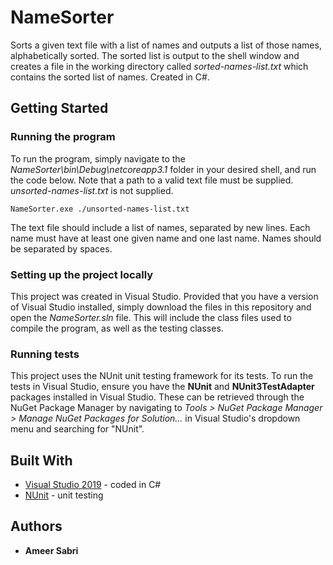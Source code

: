 # NameSorter

Sorts a given text file with a list of names and outputs a list of those names, alphabetically sorted. The sorted list is output to the shell window and creates a file in the working directory called *sorted-names-list.txt* which contains the sorted list of names. Created in C#.

## Getting Started

### Running the program

To run the program, simply navigate to the *NameSorter\bin\Debug\netcoreapp3.1* folder in your desired shell, and run the code below. Note that a path to a valid text file must be supplied. *unsorted-names-list.txt* is not supplied. 

```
NameSorter.exe ./unsorted-names-list.txt
```

The text file should include a list of names, separated by new lines. Each name must have at least one given name and one last name. Names should be separated by spaces.

### Setting up the project locally

This project was created in Visual Studio. Provided that you have a version of Visual Studio installed, simply download the files in this repository and open the *NameSorter.sln* file. This will include the class files used to compile the program, as well as the testing classes.

### Running tests

This project uses the NUnit unit testing framework for its tests. To run the tests in Visual Studio, ensure you have the **NUnit** and **NUnit3TestAdapter** packages installed in Visual Studio. These can be retrieved through the NuGet Package Manager by navigating to *Tools > NuGet Package Manager > Manage NuGet Packages for Solution...* in Visual Studio's dropdown menu and searching for "NUnit".

## Built With

* [Visual Studio 2019](https://visualstudio.microsoft.com/downloads/) - coded in C#
* [NUnit](https://nunit.org/) - unit testing

## Authors

* **Ameer Sabri**